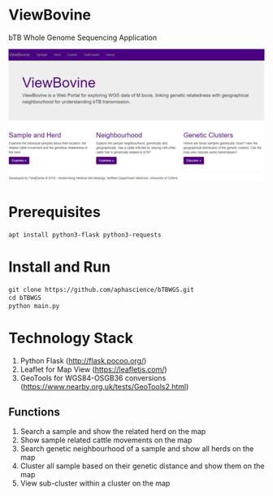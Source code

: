 # ViewBovine
bTB Whole Genome Sequencing Application

![Cover of ViewBovine](https://github.com/misssoft/Fan.Flask/raw/master/cover.png)

# Prerequisites
    apt install python3-flask python3-requests

# Install and Run
    git clone https://github.com/aphascience/bTBWGS.git
    cd bTBWGS
    python main.py
    
# Technology Stack
1. Python Flask (http://flask.pocoo.org/)
2. Leaflet for Map View (https://leafletjs.com/)
3. GeoTools for WGS84-OSGB36 conversions (https://www.nearby.org.uk/tests/GeoTools2.html)

## Functions

1. Search a sample and show the related herd on the map 
2. Show sample related cattle movements on the map
2. Search genetic neighbourhood of a sample and show all herds on the map
4. Cluster all sample based on their genetic distance and show them on the map
5. View sub-cluster within a cluster on the map

